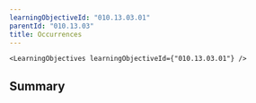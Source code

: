 ```yaml
---
learningObjectiveId: "010.13.03.01"
parentId: "010.13.03"
title: Occurrences
---
```


```tsx eval
<LearningObjectives learningObjectiveId={"010.13.03.01"} />
```

## Summary
